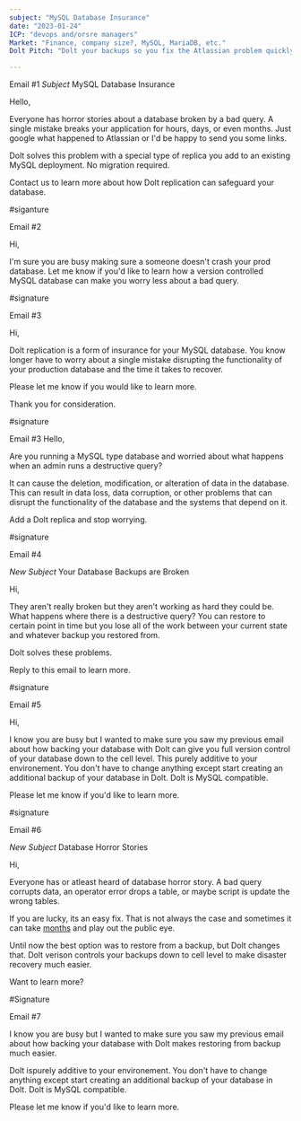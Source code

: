 ```yaml
---
subject: "MySQL Database Insurance"
date: "2023-01-24"
ICP: "devops and/orsre managers"
Market: "Finance, company size?, MySQL, MariaDB, etc."
Dolt Pitch: "Dolt your backups so you fix the Atlassian problem quickly. Minutes, not days/months"

---
```





Email #1
*Subject* MySQL Database Insurance

Hello,

Everyone has horror stories about a database broken by a bad query. A single mistake breaks your application for hours, days, or even months. Just google what happened to Atlassian or I'd be happy to send you some links.

Dolt solves this problem with a special type of replica you add to an existing MySQL deployment. No migration required.

Contact us to learn more about how Dolt replication can safeguard your database.

#siganture

Email #2

Hi,

I'm sure you are busy making sure a someone doesn't crash your prod database. Let me know if you'd like to learn how a version controlled MySQL database can make you worry less about a bad query.

#signature

Email #3

Hi,

Dolt replication is a form of insurance for your MySQL database. You know longer have to worry about a single mistake disrupting the functionality of your production database and the time it takes to recover.

Please let me know if you would like to learn more. 

Thank you for consideration.

#signature

Email #3
Hello,

Are you running a MySQL type database and worried about what happens when an admin runs a destructive query?

It can cause the deletion, modification, or alteration of data in the database. This can result in data loss, data corruption, or other problems that can disrupt the functionality of the database and the systems that depend on it.

Add a Dolt replica and stop worrying. 

#signature

Email #4

*New Subject* Your Database Backups are Broken

Hi,

They aren't really broken but they aren't working as hard they could be. What happens where there is a destructive query? You can restore to certain point in time but you lose all of the work between your current state and whatever backup you restored from. 

Dolt solves these problems.

Reply to this email to learn more.

#signature

Email #5

Hi,

I know you are busy but I wanted to make sure you saw my previous email about how backing your database with Dolt can give you full version control of your database down to the cell level. This purely additive to your environement. You don't have to change anything except start creating an additional backup of your database in Dolt. Dolt is MySQL compatible. 

Please let me know if you'd like to learn more.

#signature

Email #6

*New Subject* Database Horror Stories

Hi,

Everyone has or atleast heard of database horror story. A bad query corrupts data, an operator error drops a table, or maybe script is update the wrong tables. 

If you are lucky, its an easy fix. That is not always the case and sometimes it can take [months](https://www.dolthub.com/blog/2022-04-14-atlassian-outage-prevention/) and play out the public eye.

Until now the best option was to restore from a backup, but Dolt changes that. Dolt verison controls your backups down to cell level to make disaster recovery  much easier.

Want to learn more?

#Signature

Email #7

I know you are busy but I wanted to make sure you saw my previous email about how backing your database with Dolt makes restoring from backup much easier.

Dolt ispurely additive to your environement. You don't have to change anything except start creating an additional backup of your database in Dolt. Dolt is MySQL compatible. 

Please let me know if you'd like to learn more.


